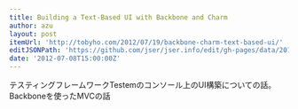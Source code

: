 ```yaml
---
title: Building a Text-Based UI with Backbone and Charm
author: azu
layout: post
itemUrl: 'http://tobyho.com/2012/07/19/backbone-charm-text-based-ui/'
editJSONPath: 'https://github.com/jser/jser.info/edit/gh-pages/data/2012/07/index.json'
date: '2012-07-08T15:00:00Z'
---
```

テスティングフレームワークTestemのコンソール上のUI構築についての話。
Backboneを使ったMVCの話
